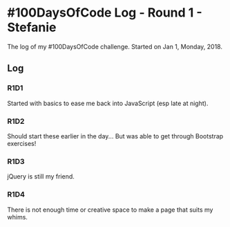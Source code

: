 # #100DaysOfCode Log - Round 1 - Stefanie

The log of my #100DaysOfCode challenge. Started on Jan 1, Monday, 2018.

## Log

### R1D1 
Started with basics to ease me back into JavaScript (esp late at night).

### R1D2
Should start these earlier in the day... But was able to get through Bootstrap exercises!

### R1D3
jQuery is still my friend. 

### R1D4
There is not enough time or creative space to make a page that suits my whims. 

